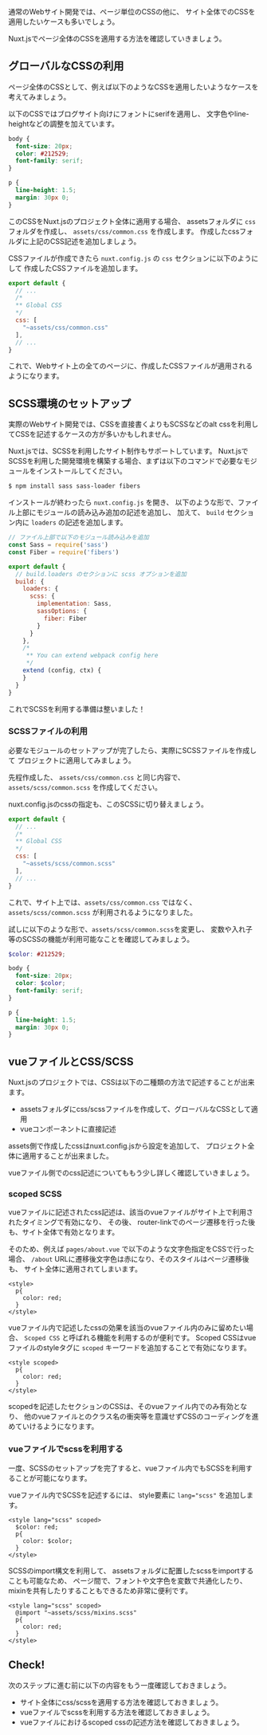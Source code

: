 通常のWebサイト開発では、ページ単位のCSSの他に、
サイト全体でのCSSを適用したいケースも多いでしょう。

Nuxt.jsでページ全体のCSSを適用する方法を確認していきましょう。

## グローバルなCSSの利用

ページ全体のCSSとして、例えば以下のようなCSSを適用したいようなケースを考えてみましょう。

以下のCSSではブログサイト向けにフォントにserifを適用し、
文字色やline-heightなどの調整を加えています。

```css
body {
  font-size: 20px;
  color: #212529;
  font-family: serif;
}

p {
  line-height: 1.5;
  margin: 30px 0;
}
```

このCSSをNuxt.jsのプロジェクト全体に適用する場合、
assetsフォルダに `css` フォルダを作成し、 `assets/css/common.css` を作成します。
作成したcssフォルダに上記のCSS記述を追加しましょう。

CSSファイルが作成できたら `nuxt.config.js` の `css` セクションに以下のようにして
作成したCSSファイルを追加します。

```js
export default {
  // ...
  /*
  ** Global CSS
  */
  css: [
    "~assets/css/common.css"
  ],
  // ...
}
```

これで、Webサイト上の全てのページに、作成したCSSファイルが適用されるようになります。

## SCSS環境のセットアップ

実際のWebサイト開発では、CSSを直接書くよりもSCSSなどのalt cssを利用してCSSを記述するケースの方が多いかもしれません。

Nuxt.jsでは、SCSSを利用したサイト制作もサポートしています。
Nuxt.jsでSCSSを利用した開発環境を構築する場合、まずは以下のコマンドで必要なモジュールをインストールしてください。

```bash
$ npm install sass sass-loader fibers
```

インストールが終わったら `nuxt.config.js` を開き、
以下のような形で、ファイル上部にモジュールの読み込み追加の記述を追加し、
加えて、 `build` セクション内に `loaders` の記述を追加します。

```js
// ファイル上部で以下のモジュール読み込みを追加
const Sass = require('sass')
const Fiber = require('fibers')

export default {
  // build.loaders のセクションに scss オプションを追加
  build: {
    loaders: {
      scss: {
        implementation: Sass,
        sassOptions: {
          fiber: Fiber
        }
      }
    },
    /*
     ** You can extend webpack config here
     */
    extend (config, ctx) {
    }
  }
}
```

これでSCSSを利用する準備は整いました！

### SCSSファイルの利用

必要なモジュールのセットアップが完了したら、実際にSCSSファイルを作成して
プロジェクトに適用してみましょう。

先程作成した、 `assets/css/common.css` と同じ内容で、
`assets/scss/common.scss` を作成してください。

nuxt.config.jsのcssの指定も、このSCSSに切り替えましょう。

```js
export default {
  // ...
  /*
  ** Global CSS
  */
  css: [
    "~assets/scss/common.scss"
  ],
  // ...
}
```

これで、サイト上では、`assets/css/common.css` ではなく、
`assets/scss/common.scss` が利用されるようになりました。

試しに以下のような形で、`assets/scss/common.scss`を変更し、
変数や入れ子等のSCSSの機能が利用可能なことを確認してみましょう。

```scss
$color: #212529;

body {
  font-size: 20px;
  color: $color;
  font-family: serif;
}

p {
  line-height: 1.5;
  margin: 30px 0;
}

```

## vueファイルとCSS/SCSS

Nuxt.jsのプロジェクトでは、CSSは以下の二種類の方法で記述することが出来ます。

- assetsフォルダにcss/scssファイルを作成して、グローバルなCSSとして適用
- vueコンポーネントに直接記述

assets側で作成したcssはnuxt.config.jsから設定を追加して、
プロジェクト全体に適用することが出来ました。

vueファイル側でのcss記述についてももう少し詳しく確認していきましょう。

### scoped SCSS

vueファイルに記述されたcss記述は、該当のvueファイルがサイト上で利用されたタイミングで有効になり、
その後、 router-linkでのページ遷移を行った後も、サイト全体で有効となります。

そのため、例えば `pages/about.vue` で以下のような文字色指定をCSSで行った場合、
`/about` URLに遷移後文字色は赤になり、そのスタイルはページ遷移後も、
サイト全体に適用されてしまいます。

```vue
<style>
  p{
    color: red;
  }
</style>
```

vueファイル内で記述したcssの効果を該当のvueファイル内のみに留めたい場合、
`Scoped CSS` と呼ばれる機能を利用するのが便利です。
Scoped CSSはvueファイルのstyleタグに `scoped` キーワードを追加することで有効になります。

```vue
<style scoped>
  p{
    color: red;
  }
</style>
```

scopedを記述したセクションのCSSは、そのvueファイル内でのみ有効となり、
他のvueファイルとのクラス名の衝突等を意識せずCSSのコーディングを進めていけるようになります。

### vueファイルでscssを利用する

一度、SCSSのセットアップを完了すると、vueファイル内でもSCSSを利用することが可能になります。

vueファイル内でSCSSを記述するには、
style要素に `lang="scss"` を追加します。

```vue
<style lang="scss" scoped>
  $color: red;
  p{
    color: $color;
  }
</style>
```

SCSSのimport構文を利用して、
assetsフォルダに配置したscssをimportすることも可能なため、
ページ間で、フォントや文字色を変数で共通化したり、
mixinを共有したりすることもできるため非常に便利です。

```vue
<style lang="scss" scoped>
  @import "~assets/scss/mixins.scss"
  p{
    color: red;
  }
</style>
```

## Check! 

次のステップに進む前に以下の内容をもう一度確認しておきましょう。

- サイト全体にcss/scssを適用する方法を確認しておきましょう。
- vueファイルでscssを利用する方法を確認しておきましょう。
- vueファイルにおけるscoped cssの記述方法を確認しておきましょう。

